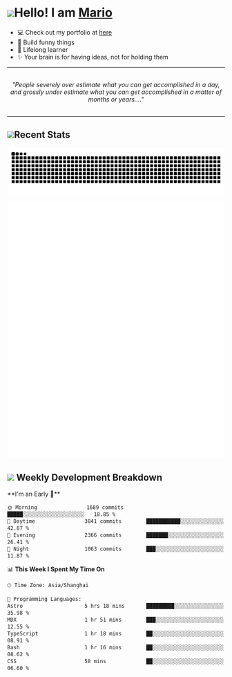 <h1><a href = "#"><img src="https://media.giphy.com/media/VgCDAzcKvsR6OM0uWg/giphy.gif" width="50"></a><span>Hello! I am <a href="https://github.com/mario1in">Mario</a></span></h1>

- 💻 Check out my portfolio at [here](https://shixiong.name)
- 🔨 Build funny things
- 🚀 Lifelong learner
- ✨ Your brain is for having ideas, not for holding them

<hr/>
<br/>
<div align="center">
<i>"People severely over estimate what you can get accomplished in a day, and grossly under estimate what you can get accomplished in a matter of months or years...." </i>
</div>
<br/>
<hr/>

<h2 align="left">
  <a href="#"><img src="https://emojis.slackmojis.com/emojis/images/1643514389/3643/cool-doge.gif?1643514389" height="30"></a>Recent Stats
</h2>

<picture>
  <source
    media="(prefers-color-scheme: dark)"
    srcset="https://raw.githubusercontent.com/mario1in/mario1in/output/github-contribution-grid-snake-dark.svg"
  />
  <source
    media="(prefers-color-scheme: light)"
    srcset="https://raw.githubusercontent.com/mario1in/mario1in/output/github-contribution-grid-snake.svg"
  />
  <img
    alt="github contribution grid snake animation"
    src="https://raw.githubusercontent.com/mario1in/mario1in/output/github-contribution-grid-snake.svg"
  />
</picture>

![overview](https://raw.githubusercontent.com/mario1in/mario1in/stats-output/generated/overview.svg)
![languages](https://raw.githubusercontent.com/mario1in/mario1in/stats-output/generated/languages.svg)

<h2 align="left">
  <a href="#"><img src="https://emojis.slackmojis.com/emojis/images/1643514062/184/nyancat_big.gif?1643514062" height="30"></a> Weekly Development Breakdown
</h2>
<!--START_SECTION:waka-->
**I'm an Early 🐤** 

```text
🌞 Morning                1689 commits        █████░░░░░░░░░░░░░░░░░░░░   18.85 % 
🌆 Daytime                3841 commits        ███████████░░░░░░░░░░░░░░   42.87 % 
🌃 Evening                2366 commits        ███████░░░░░░░░░░░░░░░░░░   26.41 % 
🌙 Night                  1063 commits        ███░░░░░░░░░░░░░░░░░░░░░░   11.87 % 
```


📊 **This Week I Spent My Time On** 

```text
🕑︎ Time Zone: Asia/Shanghai

💬 Programming Languages: 
Astro                    5 hrs 18 mins       █████████░░░░░░░░░░░░░░░░   35.98 % 
MDX                      1 hr 51 mins        ███░░░░░░░░░░░░░░░░░░░░░░   12.55 % 
TypeScript               1 hr 18 mins        ██░░░░░░░░░░░░░░░░░░░░░░░   08.91 % 
Bash                     1 hr 16 mins        ██░░░░░░░░░░░░░░░░░░░░░░░   08.62 % 
CSS                      58 mins             ██░░░░░░░░░░░░░░░░░░░░░░░   06.60 % 
```


<!--END_SECTION:waka-->

